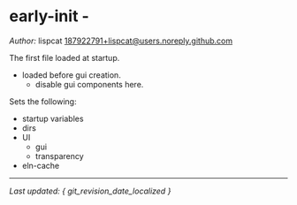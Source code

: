 # early-init - 

*Author:* lispcat <187922791+lispcat@users.noreply.github.com><br>

The first file loaded at startup.

- loaded before gui creation.
  - disable gui components here.

Sets the following:
- startup variables
- dirs
- UI
  - gui
  - transparency
- eln-cache



---

*Last updated: { git_revision_date_localized }*
